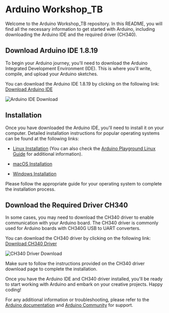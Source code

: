 # Arduino Workshop_TB

Welcome to the Arduino Workshop_TB repository. In this README, you will find all the necessary information to get started with Arduino, including downloading the Arduino IDE and the required driver (CH340).

## Download Arduino IDE 1.8.19

To begin your Arduino journey, you'll need to download the Arduino Integrated Development Environment (IDE). This is where you'll write, compile, and upload your Arduino sketches.

You can download the Arduino IDE 1.8.19 by clicking on the following link: [Download Arduino IDE](https://www.arduino.cc/en/software)

![Arduino IDE Download](https://github.com/Adarsh-dhananjaya-k/arduino_workshop_TB/assets/76220527/573b7d98-16fc-4f22-b720-98c155e0ca15)

## Installation

Once you have downloaded the Arduino IDE, you'll need to install it on your computer. Detailed installation instructions for popular operating systems can be found at the following links:

- [Linux Installation](https://www.arduino.cc/en/Guide/Linux) (You can also check the [Arduino Playground Linux Guide](https://playground.arduino.cc/Learning/Linux) for additional information).

- [macOS Installation](https://www.arduino.cc/en/Guide/macOS)

- [Windows Installation](https://www.arduino.cc/en/Guide/Windows)

Please follow the appropriate guide for your operating system to complete the installation process.

## Download the Required Driver CH340

In some cases, you may need to download the CH340 driver to enable communication with your Arduino board. The CH340 driver is commonly used for Arduino boards with CH340G USB to UART converters.

You can download the CH340 driver by clicking on the following link: [Download CH340 Driver](https://sparks.gogo.co.nz/ch340.html)

![CH340 Driver Download](https://github.com/Adarsh-dhananjaya-k/arduino_workshop_TB/assets/76220527/1cbb2bf4-21c9-4883-9564-363e96ddc4fd)

Make sure to follow the instructions provided on the CH340 driver download page to complete the installation.

Once you have the Arduino IDE and CH340 driver installed, you'll be ready to start working with Arduino and embark on your creative projects. Happy coding!

For any additional information or troubleshooting, please refer to the [Arduino documentation](https://www.arduino.cc/en/Main/Documentation) and [Arduino Community](https://forum.arduino.cc/) for support.

